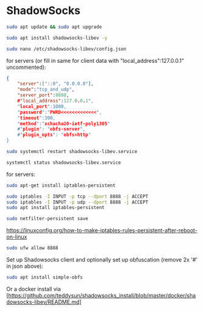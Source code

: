 # ShadowSocks

```bash
sudo apt update && sudo apt upgrade
```
```bash
sudo apt install shadowsocks-libev -y
```
```bash
sudo nano /etc/shadowsocks-libev/config.json
```
for servers (or fill in same for client data with "local_address":127.0.0.1" uncommented):
```json
{
    "server":["::0", "0.0.0.0"],
    "mode":"tcp_and_udp",
    "server_port":8888,
    #"local_address":127.0.0.1",
    "local_port":1080,
    "password":"PWRD<<<<<<<<<<<<<",
    "timeout":300,
    "method":"xchacha20-ietf-poly1305"
    #"plugin": "obfs-server",
    #"plugin_opts": "obfs=http"
}
```
```bash
sudo systemctl restart shadowsocks-libev.service
```
```bash
systemctl status shadowsocks-libev.service
```
for servers:
```bash
sudo apt-get install iptables-persistent
```
```bash
sudo iptables -I INPUT -p tcp --dport 8888 -j ACCEPT
sudo iptables -I INPUT -p udp --dport 8888 -j ACCEPT
sudo apt install iptables-persistent
```
```bash
sudo netfilter-persistent save
```
https://linuxconfig.org/how-to-make-iptables-rules-persistent-after-reboot-on-linux
```bash
sudo ufw allow 8888
```
Set up Shadowsocks client and optionally set up obfuscation (remove 2x '#' in json above):
```bash
sudo apt install simple-obfs
```

Or a docker install via [https://github.com/teddysun/shadowsocks_install/blob/master/docker/shadowsocks-libev/README.md]
